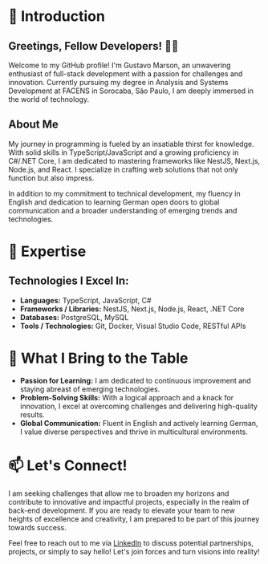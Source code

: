 # 👋 Introduction

## Greetings, Fellow Developers! 👨‍💻

Welcome to my GitHub profile! I'm Gustavo Marson, an unwavering enthusiast of full-stack development with a passion for challenges and innovation. Currently pursuing my degree in Analysis and Systems Development at FACENS in Sorocaba, São Paulo, I am deeply immersed in the world of technology.

## About Me

My journey in programming is fueled by an insatiable thirst for knowledge. With solid skills in TypeScript/JavaScript and a growing proficiency in C#/.NET Core, I am dedicated to mastering frameworks like NestJS, Next.js, Node.js, and React. I specialize in crafting web solutions that not only function but also impress.

In addition to my commitment to technical development, my fluency in English and dedication to learning German open doors to global communication and a broader understanding of emerging trends and technologies.

# 🚀 Expertise

## Technologies I Excel In:

- **Languages:** TypeScript, JavaScript, C#
- **Frameworks / Libraries:** NestJS, Next.js, Node.js, React, .NET Core
- **Databases:** PostgreSQL, MySQL
- **Tools / Technologies:** Git, Docker, Visual Studio Code, RESTful APIs

# 💼 What I Bring to the Table

- **Passion for Learning:** I am dedicated to continuous improvement and staying abreast of emerging technologies.
- **Problem-Solving Skills:** With a logical approach and a knack for innovation, I excel at overcoming challenges and delivering high-quality results.
- **Global Communication:** Fluent in English and actively learning German, I value diverse perspectives and thrive in multicultural environments.

# 📫 Let's Connect!

I am seeking challenges that allow me to broaden my horizons and contribute to innovative and impactful projects, especially in the realm of back-end development. If you are ready to elevate your team to new heights of excellence and creativity, I am prepared to be part of this journey towards success.

Feel free to reach out to me via [LinkedIn](https://www.linkedin.com/in/gustavomarson/) to discuss potential partnerships, projects, or simply to say hello! Let's join forces and turn visions into reality!
